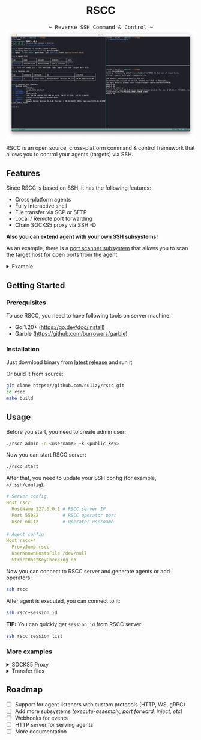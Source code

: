 <div align="center">
  <h1>RSCC</h1>
  <tt>~ Reverse SSH Command & Control ~</tt><br/>
  <img src=".github/rscc.png"/><br/>
</div>

RSCC is an open source, cross-platform command & control framework that allows you to control your agents (targets) via SSH.

## Features

Since RSCC is based on SSH, it has the following features:

- Cross-platform agents
- Fully interactive shell
- File transfer via SCP or SFTP
- Local / Remote  port forwarding
- Chain SOCKS5 proxy via SSH -D

**Also you can extend agent with your own SSH subsystems!**

As an example, there is a [port scanner subsystem](pkg/agent/internal/sshd/subsystems/pscan.go) that allows you to scan the target host for open ports from the agent.

<details>
<summary>Example</summary><br/>

```sh
ssh rscc+agent_id -s pscan --ports 139,445,3389 --ips 10.10.10.10
```

</details>

## Getting Started

### Prerequisites

To use RSCC, you need to have following tools on server machine:

- Go 1.20+ (https://go.dev/doc/install)
- Garble (https://github.com/burrowers/garble)

### Installation

Just download binary from [latest release](https://github.com/nu11zy/rscc/releases/latest) and run it.

Or build it from source:

```sh
git clone https://github.com/nu11zy/rscc.git
cd rscc
make build
```

## Usage

Before you start, you need to create admin user:

```sh
./rscc admin -n <username> -k <public_key>
```

Now you can start RSCC server:

```sh
./rscc start
```

After that, you need to update your SSH config (for example, `~/.ssh/config`):

```yml
# Server config
Host rscc
  HostName 127.0.0.1 # RSCC server IP
  Port 55022         # RSCC operator port
  User nu11z         # Operator username

# Agent config
Host rscc+*
  ProxyJump rscc
  UserKnownHostsFile /dev/null
  StrictHostKeyChecking no
```

Now you can connect to RSCC server and generate agents or add operators:

```sh
ssh rscc
```

After agent is executed, you can connect to it:

```sh
ssh rscc+session_id
```

**TIP:** You can quickly get `session_id` from RSCC server:

```sh
ssh rscc session list
```

### More examples

<details>
<summary>SOCKS5 Proxy</summary><br/>

```sh
ssh -D 9090 rscc+agent_id
```

Now you can use `127.0.0.1:9090` as SOCKS5 proxy.

</details>

<details>
<summary>Transfer files</summary><br/>

SCP:

```sh
scp /path/to/local/file rscc+agent_id:/path/to/remote/file
```

SFTP:

```sh
sftp rscc+agent_id
```

</details>

## Roadmap

- [ ] Support for agent listeners with custom protocols (HTTP, WS, gRPC)
- [ ] Add more subsystems *(execute-assembly, port forward, inject, etc)*
- [ ] Webhooks for events
- [ ] HTTP server for serving agents
- [ ] More documentation
